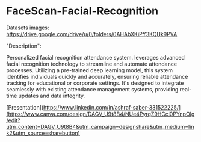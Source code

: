 # FaceScan-Facial-Recognition
Datasets images:
https://drive.google.com/drive/u/0/folders/0AHAbXKiPY3KQUk9PVA


"Description":

Personalized facial recognition attendance system. leverages advanced facial recognition technology to streamline and automate attendance processes. Utilizing a pre-trained deep learning model, this system identifies individuals quickly and accurately, ensuring reliable attendance tracking for educational or corporate settings. It's designed to integrate seamlessly with existing attendance management systems, providing real-time updates and data integrity.

 [Presentation](https://www.linkedin.com/in/ashraf-saber-331522225/](https://www.canva.com/design/DAGV_U9t8B4/NUe4PyrqZ9HCci0PYnpOlg/edit?utm_content=DAGV_U9t8B4&utm_campaign=designshare&utm_medium=link2&utm_source=sharebutton)
